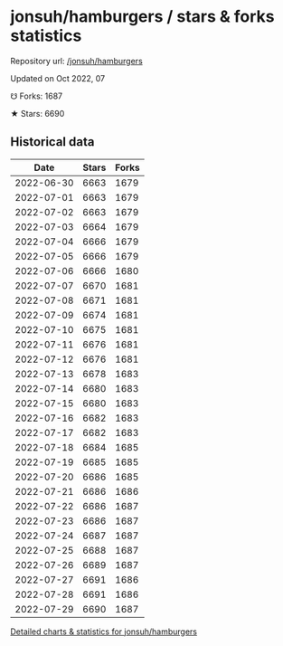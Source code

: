# jonsuh/hamburgers / stars & forks statistics

Repository url: [/jonsuh/hamburgers](https://github.com/jonsuh/hamburgers)

Updated on Oct 2022, 07

☋ Forks: 1687

★ Stars: 6690

## Historical data
| Date | Stars | Forks |
|------|-------|-------|
| 2022-06-30 | 6663 | 1679 | 
| 2022-07-01 | 6663 | 1679 | 
| 2022-07-02 | 6663 | 1679 | 
| 2022-07-03 | 6664 | 1679 | 
| 2022-07-04 | 6666 | 1679 | 
| 2022-07-05 | 6666 | 1679 | 
| 2022-07-06 | 6666 | 1680 | 
| 2022-07-07 | 6670 | 1681 | 
| 2022-07-08 | 6671 | 1681 | 
| 2022-07-09 | 6674 | 1681 | 
| 2022-07-10 | 6675 | 1681 | 
| 2022-07-11 | 6676 | 1681 | 
| 2022-07-12 | 6676 | 1681 | 
| 2022-07-13 | 6678 | 1683 | 
| 2022-07-14 | 6680 | 1683 | 
| 2022-07-15 | 6680 | 1683 | 
| 2022-07-16 | 6682 | 1683 | 
| 2022-07-17 | 6682 | 1683 | 
| 2022-07-18 | 6684 | 1685 | 
| 2022-07-19 | 6685 | 1685 | 
| 2022-07-20 | 6686 | 1685 | 
| 2022-07-21 | 6686 | 1686 | 
| 2022-07-22 | 6686 | 1687 | 
| 2022-07-23 | 6686 | 1687 | 
| 2022-07-24 | 6687 | 1687 | 
| 2022-07-25 | 6688 | 1687 | 
| 2022-07-26 | 6689 | 1687 | 
| 2022-07-27 | 6691 | 1686 | 
| 2022-07-28 | 6691 | 1686 | 
| 2022-07-29 | 6690 | 1687 | 


[Detailed charts & statistics for jonsuh/hamburgers](https://reviewgithub.com/rep/jonsuh/hamburgers)
